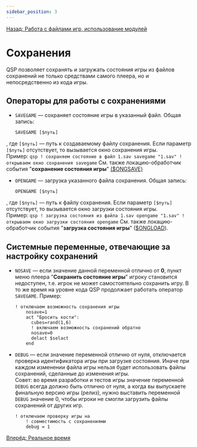 ```yaml
---
sidebar_position: 3
---
```

[Назад: Работа с файлами игр, использование модулей](modules)

# Сохранения

QSP позволяет сохранять и загружать состояния игры из файлов сохранений не только средствами самого плеера, но и непосредственно из кода игры.

## Операторы для работы с сохранениями

* `SAVEGAME` — сохраняет состояние игры в указанный файл. Общая запись:
    ``` qsp
    SAVEGAME [$путь]
    ```
 , где `[$путь]` — путь к создаваемому файлу сохранения. Если параметр `[$путь]` отсутствует, то вызывается окно сохранения игры.\
    Пример:
    ``` qsp
    ! сохраняем состояние в файл 1.sav
        savegame "1.sav"
        ! открываем окно сохранения
        savegame
    ```
 См. также локацию-обработчик события "**cохранение состояния игры**" [(\$ONGSAVE)](../programming/service_locations)
* `OPENGAME` — загрузка указанного файла сохранения. Общая запись:
    ``` qsp
    OPENGAME [$путь]
    ```
 , где `[$путь]` — путь к файлу сохранения. Если параметр `[$путь]` отсутствует, то вызывается окно загрузки состояния игры.\
    Пример:
    ``` qsp
    ! загрузка состояния из файла 1.sav
        opengame "1.sav"
        ! открываем окно загрузки состояния
        opengame
    ```
 См. также локацию-обработчик события "**загрузка состояния игры**" ([\$ONGLOAD](../programming/service_locations)).

## Системные переменные, отвечающие за настройку сохранений

* `NOSAVE` — если значение данной переменной отлично от **0**, пункт меню плеера "**Сохранить состояние игры**" игроку становится недоступен, т.е. игрок не может самостоятельно сохранить игру. В то же время на уровне кода QSP продолжает работать оператор `SAVEGAME`. Пример:
    ``` qsp
    ! отключаем возможность сохранения игры
        nosave=1
        act "Бросить кости":
          cubes=rand(1,6)
          ! включаем возможность сохранений обратно
          nosave=0
          delact $selact
        end
    ```

* `DEBUG` — если значение переменной отлично от нуля, отключается проверка идентификатора игры при загрузке состояния. Иначе при каждом изменении файла игры нельзя будет использовать файлы сохранений, сделанные до изменения игры.\
    Совет: во время разработки и тестов игры значение переменной `DEBUG` всегда должно быть отлично от нуля, а когда вы выпускаете финальную версию игры (релиз), нужно выставить переменной `DEBUG` значение 0, чтобы игроки не смогли загрузить файлы сохранений от других игр.
    ``` qsp
    ! отключаем проверку игры на
        ! совместимость с сохранениями
        debug = 1
    ```


[Вперёд: Реальное время](realtime)
